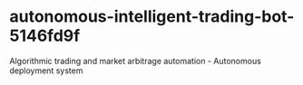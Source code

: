 # autonomous-intelligent-trading-bot-5146fd9f
Algorithmic trading and market arbitrage automation - Autonomous deployment system
